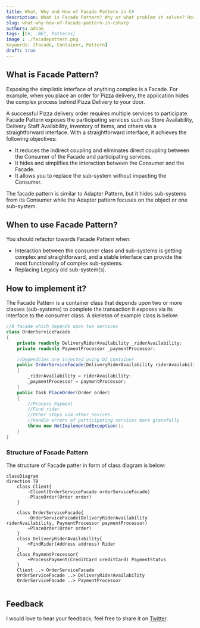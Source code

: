 ```yaml
---
title: What, Why and How of Facade Pattern in C#
description: What is Facade Pattern? Why or what problem it solves? How to implement it in C#.
slug: what-why-how-of-facade-pattern-in-csharp 
authors: adnan 
tags: [C#, .NET, Patterns]
image : ./facadepattern.png
keywords: [Facade, Container, Pattern]
draft: true
---
```

<head>

<meta property="og:image:width" content="1200"/>
<meta property="og:image:height" content="670"/>  
<meta name="twitter:creator" content="@madnan_rafiq" />
<meta name="twitter:title" content="What, Why and How of Facade Pattern in C#" />
<meta name="twitter:description" content="What is Facade Pattern? Why or what problem it solves? How to implement it in C#." />
</head>


## What is Facade Pattern?
Exposing the simplistic interface of anything complex is a Facade.
For example, when you place an order for Pizza delivery, the application hides the complex process behind Pizza Delivery to your door.
<!--truncate-->

A successful Pizza delivery order requires multiple services to participate.
Facade Pattern exposes the participating services such as Store Availability, Delivery Staff Availability, inventory of items, and others via a straightforward interface.
With a straightforward interface, it achieves the following objectives:
- It reduces the indirect coupling and eliminates direct coupling between the Consumer of the Facade and participating services.
- It hides and simplifies the interaction between the Consumer and the Facade.
- It allows you to replace the sub-system without impacting the Consumer.

The facade pattern is similar to Adapter Pattern, but it hides sub-systems from its Consumer while the Adapter pattern focuses on the object or one sub-system.

## When to use Facade Pattern?
You should refactor towards Facade Pattern when:
- Interaction between the consumer class and sub-systems is getting complex and straightforward, and a stable interface can provide the most functionality of complex sub-systems.
- Replacing Legacy old sub-system(s).
## How to implement it?

The Facade Pattern is a container class that depends upon two or more classes (sub-systems) to complete the transaction it exposes via its interface to the consumer class.
A skeleton of example class is below:

```csharp title="A skelton of Facade Pattern"
//A facade which depends upon two services
class OrderServiceFacade
{
    private readonly DeliveryRiderAvailability _riderAvailability;
    private readonly PaymentProcessor _paymentProcessor;

    //Dependcies are injected using DI Container
    public OrderServiceFacade(DeliveryRiderAvailability riderAvailability, PaymentProcessor paymentProcessor)
    {
        _riderAvailability = riderAvailability;
        _paymentProcessor = paymentProcessor;
    }
    public Task PlaceOrder(Order order)
    {
        //Process Payment
        //Find rider
        //Other steps via other sevices.
        //Handle errors of participating services more gracefully
        throw new NotImplementedException();
    }
}

```

### Structure of Facade Pattern

The structure of Facade patter in form of class diagram is below:

```mermaid
classDiagram
direction TB
    class Client{
        -Client(OrderServiceFacade orderServiceFacade)
        -PlaceOrder(Order order)
    }
    
    class OrderServiceFacade{
        -OrderServiceFacade(DeliveryRiderAvailability riderAvailability, PaymentProcessor paymentProcessor)
        +PlaceOrder(Order order) 
    }
    class DeliveryRiderAvailability{
        +FindRider(Address address) Rider
    }
    class PaymentProcessor{
        +ProcessPayment(CreditCard creditCard) PaymentStatus
    }
    Client ..> OrderServiceFacade
    OrderServiceFacade ..> DeliveryRiderAvailability
    OrderServiceFacade ..> PaymentProcessor
    
```

## Feedback
I would love to hear your feedback; feel free to share it on [Twitter](https://twitter.com/madnan_rafiq). 

